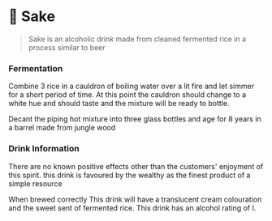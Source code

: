 # 🍶 Sake

> Sake is an alcoholic drink made from cleaned fermented rice in a process similar to beer

### Fermentation

Combine 3 rice in a cauldron of boiling water over a lit fire and let simmer for a short period of time. At this point the cauldron should change to a white hue and should taste and the mixture will be ready to bottle.

Decant the piping hot mixture into three glass bottles and age for 8 years in a barrel made from jungle wood

### Drink Information

There are no known positive effects other than the customers' enjoyment of this spirit. this drink is favoured by the wealthy as the finest product of a simple resource

When brewed correctly This drink will have a translucent cream colouration and the sweet sent of fermented rice. This drink has an alcohol rating of I.
